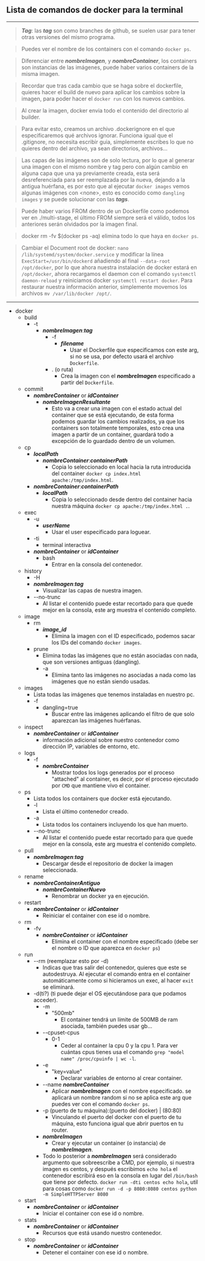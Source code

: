 ## Lista de comandos de docker para la terminal

---

> ***Tag***: las **_tag_** son como branches de github, se suelen usar para tener otras versiones del mismo programa.

> Puedes ver el nombre de los containers con el comando `docker ps`.

> Diferenciar entre ***nombreImagen***, y ***nombreContainer***, los containers son instancias de las imágenes, puede haber varios containers de la misma imagen.

> Recordar que tras cada cambio que se haga sobre el dockerfile, quieres hacer el build de nuevo para aplicar los cambios sobre la imagen, para poder hacer el `docker run` con los nuevos cambios.

> Al crear la imagen, docker envia todo el contenido del directorio al builder.

> Para evitar esto, creamos un archivo .dockerignore en el que especificaremos qué archivos ignorar. Funciona igual que el .gitignore, no necesita escribir guia, simplemente escribes lo que no quieres dentro del archivo, ya sean directorios, archivos...

> Las capas de las imágenes son de solo lectura, por lo que al generar una imagen con el mismo nombre y tag pero con algún cambio en alguna capa que una ya previamente creada, esta será desreferenciada para ser reemplazada por la nueva, dejando a la antigua huérfana, es por esto que al ejecutar `docker images` vemos algunas imágenes con \<none\>, esto es conocido como `dangling images` y se puede solucionar con las **_tags_**.

> Puede haber varios FROM dentro de un Dockerfile como podemos ver en ./multi-stage, el último FROM siempre será el válido, todos los anteriores serán olvidados por la imagen final.

> docker rm -fv $(docker ps -aq) elimina todo lo que haya en `docker ps`.

> Cambiar el Document root de docker: `nano /lib/systemd/system/docker.service` y modificar la línea `ExecStart=/usr/bin/dockerd` añadiendo al final `--data-root /opt/docker`, por lo que ahora nuestra instalación de docker estará en `/opt/docker`, ahora recargamos el daemon con el comando `systemctl daemon-reload` y reiniciamos docker `systemctl restart docker`. Para restaurar nuestra información anterior, simplemente movemos los archivos `mv /var/lib/docker /opt/`.

---

- docker
    - build
        - -t
            - **_nombreImagen_**:**_tag_**
                - -f
                    - **_filename_**
                        - Usar el Dockerfile que especificamos con este arg, si no se usa, por defecto usará el archivo `Dockerfile`.
                - . (o ruta)
                    - Crea la imagen con el **_nombreImagen_** especificado a partir del `Dockerfile`.
    - commit
        - **_nombreContainer_** or **_idContainer_**
            - **_nombreImagenResultante_**
                - Esto va a crear una imagen con el estado actual del container que se está ejecutando, de esta forma podemos guardar los cambios realizados, ya que los containers son totalmente temporales, esto crea una imagen a partir de un container, guardará todo a excepción de lo guardado dentro de un volumen.
    - cp
        - **_localPath_**
            - **_nombreContainer_**:**_containerPath_**
                - Copia lo seleccionado en local hacia la ruta introducida del container `docker cp index.html apache:/tmp/index.html`.
        - **_nombreContainer_**:**_containerPath_**
            - **_localPath_**
                - Copia lo seleccionado desde dentro del container hacia nuestra máquina `docker cp apache:/tmp/index.html .`.
    - exec
        - -u
            - **_userName_**
                - Usar el user especificado para loguear.
        - -ti
            - terminal interactiva
        - **_nombreContainer_** or **_idContainer_**
            - bash
                - Entrar en la consola del contenedor.
    - history
        - -H
        - **_nombreImagen_**:**_tag_**
            - Visualizar las capas de nuestra imagen.
        - --no-trunc
            - Al listar el contenido puede estar recortado para que quede mejor en la consola, este arg muestra el contenido completo.
    - image
        - rm
            - **_image\_id_**
                - Elimina la imagen con el ID especificado, podemos sacar los IDs del comando `docker images`.
        - prune
            - Elimina todas las imágenes que no están asociadas con nada, que son versiones antiguas (dangling).
            - -a
                - Elimina tanto las imágenes no asociadas a nada como las imágenes que no están siendo usadas.
    - images
        - Lista todas las imágenes que tenemos instaladas en nuestro pc.
        - -f
            - dangling=true
                - Buscar entre las imágenes aplicando el filtro de que solo aparezcan las imágenes huérfanas.
    - inspect
        - **_nombreContainer_** or **_idContainer_**
            - información adicional sobre nuestro contenedor como dirección IP, variables de entorno, etc.
    - logs
        - -f
            - **_nombreContainer_**
                - Mostrar todos los logs generados por el proceso "attached" al container, es decir, por el proceso ejecutado por `CMD` que mantiene vivo el container.
    - ps
        - Lista todos los containers que docker está ejecutando.
        - -l
            - Lista el último contenedor creado.
        - -a
            - Lista todos los containers incluyendo los que han muerto.
        - --no-trunc
            - Al listar el contenido puede estar recortado para que quede mejor en la consola, este arg muestra el contenido completo.
    - pull
        - **_nombreImagen_**:**_tag_**
            - Descargar desde el repositorio de docker la imagen seleccionada.
    - rename
        - **_nombreContainerAntiguo_**
            - **_nombreContainerNuevo_**
                - Renombrar un docker ya en ejecución.
    - restart
        - **_nombreContainer_** or **_idContainer_**
            - Reiniciar el container con ese id o nombre.
    - rm
        - -fv
            - **_nombreContainer_** or **_idContainer_**
                - Elimina el container con el nombre especificado (debe ser el nombre o ID que aparezca en `docker ps`)
    - run
        - --rm (reemplazar esto por -d)
            - Indicas que tras salir del contenedor, quieres que este se autodestruya. Al ejecutar el comando entra en el container automáticamente como si hicieramos un exec, al hacer `exit` se eliminará.
        - -d(ti?) (ti puede dejar el OS ejecutándose para que podamos acceder).
            - -m
                - "500mb"
                    - El container tendrá un límite de 500MB de ram asociada, también puedes usar gb...
            - --cpuset-cpus
                - 0-1
                    - Ceder al container la cpu 0 y la cpu 1. Para ver cuántas cpus tienes usa el comando `grep "model name" /proc/cpuinfo | wc -l`.
            - -e
                - "key=value"
                    - Declarar variables de entorno al crear container.
            - --name **_nombreContainer_**
                - Aplicar **_nombreImagen_** con el nombre especificado.
                se aplicará un nombre random si no se aplica este arg que puedes ver con el comando `docker ps`.
            - -p (puerto de tu máquina):(puerto del docker) | (80:80)
                - Vinculando el puerto del docker con el puerto de tu máquina, esto funciona igual que abrir puertos en tu router.
            - **_nombreImagen_**
                - Crear y ejecutar un container (o instancia) de **_nombreImagen_**.
            - Todo lo posterior a **_nombreImagen_** será considerado argumento que sobreescribe a CMD, por ejemplo, si nuestra imagen es centos, y después escribimos `echo hola` el contenedor escribirá eso en la consola en lugar del `/bin/bash` que tiene por defecto. `docker run -dti centos echo hola`, util para cosas como `docker run -d -p 8080:8080 centos python -m SimpleHTTPServer 8080`
    - start
        - **_nombreContainer_** or **_idContainer_**
            - Iniciar el container con ese id o nombre.
    - stats
        - **_nombreContainer_** or **_idContainer_**
            - Recursos que está usando nuestro contenedor.
    - stop
        - **_nombreContainer_** or **_idContainer_**
            - Detener el container con ese id o nombre.